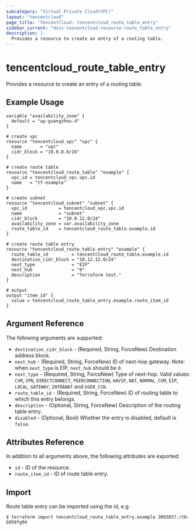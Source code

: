 ```yaml
---
subcategory: "Virtual Private Cloud(VPC)"
layout: "tencentcloud"
page_title: "TencentCloud: tencentcloud_route_table_entry"
sidebar_current: "docs-tencentcloud-resource-route_table_entry"
description: |-
  Provides a resource to create an entry of a routing table.
---
```


# tencentcloud_route_table_entry

Provides a resource to create an entry of a routing table.

## Example Usage

```hcl
variable "availability_zone" {
  default = "ap-guangzhou-4"
}

# create vpc
resource "tencentcloud_vpc" "vpc" {
  name       = "vpc"
  cidr_block = "10.0.0.0/16"
}

# create route table
resource "tencentcloud_route_table" "example" {
  vpc_id = tencentcloud_vpc.vpc.id
  name   = "tf-example"
}

# create subnet
resource "tencentcloud_subnet" "subnet" {
  vpc_id            = tencentcloud_vpc.vpc.id
  name              = "subnet"
  cidr_block        = "10.0.12.0/24"
  availability_zone = var.availability_zone
  route_table_id    = tencentcloud_route_table.example.id
}

# create route table entry
resource "tencentcloud_route_table_entry" "example" {
  route_table_id         = tencentcloud_route_table.example.id
  destination_cidr_block = "10.12.12.0/24"
  next_type              = "EIP"
  next_hub               = "0"
  description            = "Terraform test."
}

# output
output "item_id" {
  value = tencentcloud_route_table_entry.example.route_item_id
}
```

## Argument Reference

The following arguments are supported:

* `destination_cidr_block` - (Required, String, ForceNew) Destination address block.
* `next_hub` - (Required, String, ForceNew) ID of next-hop gateway. Note: when `next_type` is EIP, `next_hub` should be `0`.
* `next_type` - (Required, String, ForceNew) Type of next-hop. Valid values: `CVM`, `VPN`, `DIRECTCONNECT`, `PEERCONNECTION`, `HAVIP`, `NAT`, `NORMAL_CVM`, `EIP`, `LOCAL_GATEWAY`, `INTRANAT` and `USER_CCN`.
* `route_table_id` - (Required, String, ForceNew) ID of routing table to which this entry belongs.
* `description` - (Optional, String, ForceNew) Description of the routing table entry.
* `disabled` - (Optional, Bool) Whether the entry is disabled, default is `false`.

## Attributes Reference

In addition to all arguments above, the following attributes are exported:

* `id` - ID of the resource.
* `route_item_id` - ID of route table entry.


## Import

Route table entry can be imported using the id, e.g.

```
$ terraform import tencentcloud_route_table_entry.example 3065857.rtb-b050fg94
```

